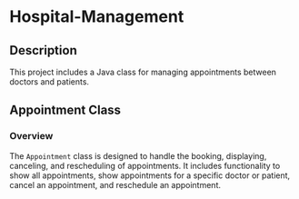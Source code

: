 # Hospital-Management

## Description
This project includes a Java class for managing appointments between doctors and patients.

## Appointment Class

### Overview
The `Appointment` class is designed to handle the booking, displaying, canceling, and rescheduling of appointments. It includes functionality to show all appointments, show appointments for a specific doctor or patient, cancel an appointment, and reschedule an appointment.
